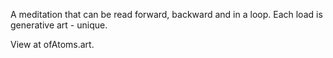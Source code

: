 A meditation that can be read forward, backward and in a loop. Each load is generative art - unique. 

View at ofAtoms.art.
